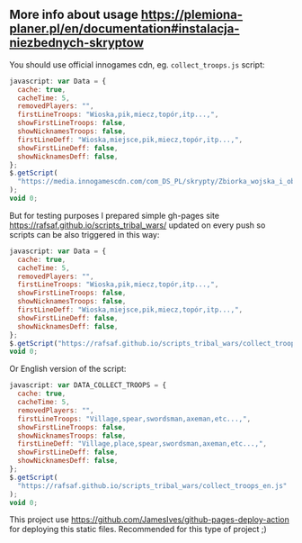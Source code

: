 ## More info about usage https://plemiona-planer.pl/en/documentation#instalacja-niezbednych-skryptow

You should use official innogames cdn, eg. `collect_troops.js` script:

```js
javascript: var Data = {
  cache: true,
  cacheTime: 5,
  removedPlayers: "",
  firstLineTroops: "Wioska,pik,miecz,topór,itp...,",
  showFirstLineTroops: false,
  showNicknamesTroops: false,
  firstLineDeff: "Wioska,miejsce,pik,miecz,topór,itp...,",
  showFirstLineDeff: false,
  showNicknamesDeff: false,
};
$.getScript(
  "https://media.innogamescdn.com/com_DS_PL/skrypty/Zbiorka_wojska_i_obrony.js"
);
void 0;
```

But for testing purposes I prepared simple gh-pages site https://rafsaf.github.io/scripts_tribal_wars/ updated on every push so scripts can be also triggered in this way:

```js
javascript: var Data = {
  cache: true,
  cacheTime: 5,
  removedPlayers: "",
  firstLineTroops: "Wioska,pik,miecz,topór,itp...,",
  showFirstLineTroops: false,
  showNicknamesTroops: false,
  firstLineDeff: "Wioska,miejsce,pik,miecz,topór,itp...,",
  showFirstLineDeff: false,
  showNicknamesDeff: false,
};
$.getScript("https://rafsaf.github.io/scripts_tribal_wars/collect_troops.js");
void 0;
```

Or English version of the script:

```js
javascript: var DATA_COLLECT_TROOPS = {
  cache: true,
  cacheTime: 5,
  removedPlayers: "",
  firstLineTroops: "Village,spear,swordsman,axeman,etc...,",
  showFirstLineTroops: false,
  showNicknamesTroops: false,
  firstLineDeff: "Village,place,spear,swordsman,axeman,etc...,",
  showFirstLineDeff: false,
  showNicknamesDeff: false,
};
$.getScript(
  "https://rafsaf.github.io/scripts_tribal_wars/collect_troops_en.js"
);
void 0;
```

This project use https://github.com/JamesIves/github-pages-deploy-action for deploying this static files. Recommended for this type of project ;)
